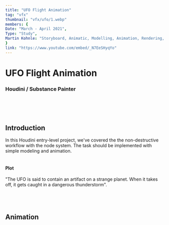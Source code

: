 ```yaml
---
title: "UFO Flight Animation"
tag: "vfx"
thumbnail: "vfx/ufo/1.webp"
members: {
Date: "March - April 2021",
Type: "Study",    
Martin Kohnle: "Storyboard, Animatic, Modelling, Animation, Rendering, Music",
}
link: "https://www.youtube.com/embed/_N7EeSHyqYo"
---
```

# UFO Flight Animation

### Houdini / Substance Painter <br /> <br />

<team :members="members" :link="link" type="Animation" title="Media"></team>
<br /> <br />
## Introduction

In this Houdini entry-level project, we've covered the the non-destructive workflow with the node system. The task should be implemented with simple modeling and animation.
<br /> <br />

#### Plot
"The UFO is said to contain an artifact on a strange planet. When it takes off, it gets caught in a dangerous thunderstorm".
<br /> <br />
<br /> <br />

## Animation

<youtube-loader :link="link"></youtube-loader>

<image-loader height="overview_image_ws" image="vfx/ufo"></image-loader>

